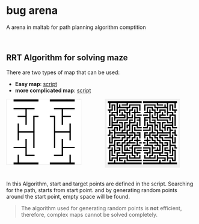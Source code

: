 # bug arena
 A arena in maltab for path planning algorithm comptition 

<br>


## RRT Algorithm for solving maze

There are two types of map that can be used:
+ **Easy map**: [script](generateEasyMap.m)
+ **more complicated map**: [script](generateMap.m)

<div style="display:flex">
    <div style="flex:1;padding-right:10px;">
        <img src="./pics/easy_map.png" width="200"/>
    </div>
    <div style="flex:1;padding-left:10px;">
        <img src="./pics/complex_map.png" width="200"/>
    </div>
</div>
<br>

In this Algorithm, start and target points are defined in the script. Searching for the path, starts from start point. and by generating random points around the start point, empty space will be found.
> The algorithm used for generating random points is **not** efficient, therefore, complex maps cannot be solved completely.

<br>